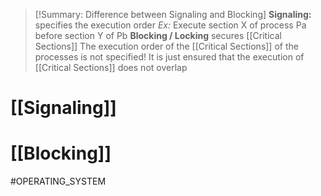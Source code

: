 > [!Summary: Difference between Signaling and Blocking]
> **Signaling:** specifies the execution order
> *Ex:* Execute section X of process Pa before section Y of Pb
> **Blocking / Locking** secures [[Critical Sections]]
> The execution order of the [[Critical Sections]] of the processes is not specified! It is just ensured that the execution of [[Critical Sections]] does not overlap
# [[Signaling]]
# [[Blocking]]




#OPERATING_SYSTEM 